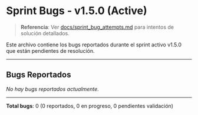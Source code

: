 ﻿# Sprint Bugs - v1.5.0 (Active)

> **Referencia**: Ver [docs/sprint_bug_attempts.md](sprint_bug_attempts.md) para intentos de solución detallados.

Este archivo contiene los bugs reportados durante el sprint activo v1.5.0 que están pendientes de resolución.

---

## Bugs Reportados

*No hay bugs reportados actualmente.*

---

**Total bugs**: 0 (0 reportados, 0 en progreso, 0 pendientes validación)
